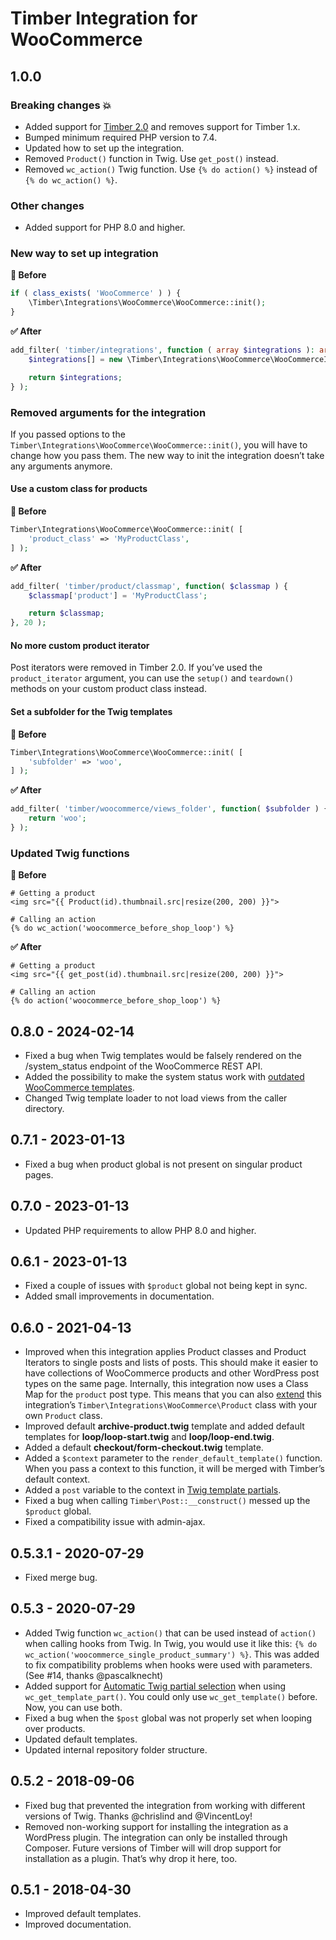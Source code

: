 # Timber Integration for WooCommerce

## 1.0.0

### Breaking changes 💥

- Added support for [Timber 2.0](https://github.com/timber/timber/releases/tag/2.0.0) and removes support for Timber 1.x.
- Bumped minimum required PHP version to 7.4.
- Updated how to set up the integration.
- Removed `Product()` function in Twig. Use `get_post()` instead.
- Removed `wc_action()` Twig function. Use `{% do action() %}` instead of `{% do wc_action() %}`.

### Other changes

- Added support for PHP 8.0 and higher.

### New way to set up integration

**🚫 Before**

```php
if ( class_exists( 'WooCommerce' ) ) {
    \Timber\Integrations\WooCommerce\WooCommerce::init();
}
```

**✅ After**

```php
add_filter( 'timber/integrations', function ( array $integrations ): array {
    $integrations[] = new \Timber\Integrations\WooCommerce\WooCommerceIntegration();

    return $integrations;
} );
```

### Removed arguments for the integration

If you passed options to the `Timber\Integrations\WooCommerce\WooCommerce::init()`, you will have to change how you pass them. The new way to init the integration doesn’t take any arguments anymore.

#### Use a custom class for products

**🚫 Before**

```php
Timber\Integrations\WooCommerce\WooCommerce::init( [
    'product_class' => 'MyProductClass',
] );
```

**✅ After**

```php
add_filter( 'timber/product/classmap', function( $classmap ) {
    $classmap['product'] = 'MyProductClass';

    return $classmap;
}, 20 );
```

#### No more custom product iterator

Post iterators were removed in Timber 2.0. If you’ve used the `product_iterator` argument, you can use the `setup()` and `teardown()` methods on your custom product class instead.

#### Set a subfolder for the Twig templates

**🚫 Before**

```php
Timber\Integrations\WooCommerce\WooCommerce::init( [
    'subfolder' => 'woo',
] );
```

**✅ After**

```php
add_filter( 'timber/woocommerce/views_folder', function( $subfolder ) {
    return 'woo';
} );
```

### Updated Twig functions

**🚫 Before**

```twig
# Getting a product
<img src="{{ Product(id).thumbnail.src|resize(200, 200) }}">

# Calling an action
{% do wc_action('woocommerce_before_shop_loop') %}
```

**✅ After**

```twig
# Getting a product
<img src="{{ get_post(id).thumbnail.src|resize(200, 200) }}">

# Calling an action
{% do action('woocommerce_before_shop_loop') %}
```

## 0.8.0 - 2024-02-14

- Fixed a bug when Twig templates would be falsely rendered on the /system_status endpoint of the WooCommerce REST API.
- Added the possibility to make the system status work with [outdated WooCommerce templates](https://github.com/mindkomm/timber-integration-woocommerce/blob/main/docs/usage.md#template-versions-and-system-status).
- Changed Twig template loader to not load views from the caller directory.

## 0.7.1 - 2023-01-13

- Fixed a bug when product global is not present on singular product pages.

## 0.7.0 - 2023-01-13

- Updated PHP requirements to allow PHP 8.0 and higher.

## 0.6.1 - 2023-01-13

- Fixed a couple of issues with `$product` global not being kept in sync.
- Added small improvements in documentation.

## 0.6.0 - 2021-04-13

- Improved when this integration applies Product classes and Product Iterators to single posts and lists of posts. This should make it easier to have collections of WooCommerce products and other WordPress post types on the same page. Internally, this integration now uses a Class Map for the `product` post type. This means that you can also [extend](https://timber.github.io/docs/guides/extending-timber/) this integration’s `Timber\Integrations\WooCommerce\Product` class with your own `Product` class.
- Improved default **archive-product.twig** template and added default templates for **loop/loop-start.twig** and **loop/loop-end.twig**.
- Added a default **checkout/form-checkout.twig** template.
- Added a `$context` parameter to the `render_default_template()` function. When you pass a context to this function, it will be merged with Timber’s default context.
- Added a `post` variable to the context in [Twig template partials](https://github.com/mindkomm/timber-integration-woocommerce/blob/main/docs/usage.md#automatic-twig-partial-selection).
- Fixed a bug when calling `Timber\Post::__construct()` messed up the `$product` global.
- Fixed a compatibility issue with admin-ajax.

## 0.5.3.1 - 2020-07-29

- Fixed merge bug.

## 0.5.3 - 2020-07-29

- Added Twig function `wc_action()` that can be used instead of `action()` when calling hooks from Twig. In Twig, you would use it like this: `{% do wc_action('woocommerce_single_product_summary') %}`. This was added to fix compatibility problems when hooks were used with parameters. (See #14, thanks @pascalknecht)
- Added support for [Automatic Twig partial selection](https://github.com/mindkomm/timber-integration-woocommerce/blob/main/docs/usage.md#automatic-twig-partial-selection) when using `wc_get_template_part()`. You could only use `wc_get_template()` before. Now, you can use both.
- Fixed a bug when the `$post` global was not properly set when looping over products.
- Updated default templates.
- Updated internal repository folder structure.

## 0.5.2 - 2018-09-06

- Fixed bug that prevented the integration from working with different versions of Twig. Thanks @chrislind and @VincentLoy!
- Removed non-working support for installing the integration as a WordPress plugin. The integration can only be installed through Composer. Future versions of Timber will will drop support for installation as a plugin. That’s why drop it here, too.

## 0.5.1 - 2018-04-30

- Improved default templates.
- Improved documentation.
